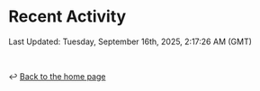 # Recent Activity

<!--RECENT_ACTIVITY:start-->
<!--RECENT_ACTIVITY:end-->

<!--RECENT_ACTIVITY:last_update-->
Last Updated: Tuesday, September 16th, 2025, 2:17:26 AM (GMT)
<!--RECENT_ACTIVITY:last_update_end-->

<br>

↩️ [Back to the home page](/README.md)
